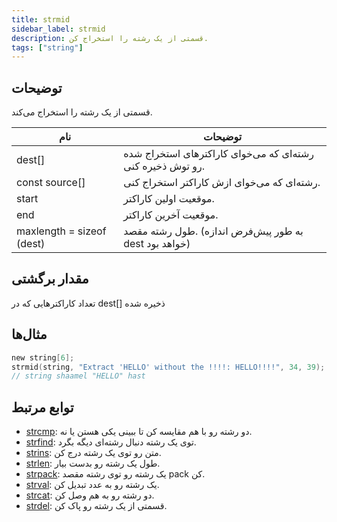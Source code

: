 ```yaml
---
title: strmid
sidebar_label: strmid
description: قسمتی از یک رشته را استخراج کن.
tags: ["string"]
---
```


<LowercaseNote />

## توضیحات

قسمتی از یک رشته را استخراج می‌کند.

| نام                       | توضیحات                                                              |
| ------------------------- | -------------------------------------------------------------------- |
| dest[]                    | رشته‌ای که می‌خوای کاراکترهای استخراج شده رو توش ذخیره کنی.           |
| const source[]            | رشته‌ای که می‌خوای ازش کاراکتر استخراج کنی.                           |
| start                     | موقعیت اولین کاراکتر.                                                |
| end                       | موقعیت آخرین کاراکتر.                                                 |
| maxlength = sizeof (dest) | طول رشته مقصد. (به طور پیش‌فرض اندازه dest خواهد بود)                |

## مقدار برگشتی

تعداد کاراکترهایی که در dest[] ذخیره شده

## مثال‌ها

```c
new string[6];
strmid(string, "Extract 'HELLO' without the !!!!: HELLO!!!!", 34, 39); // string contains "HELLO"
// string shaamel "HELLO" hast
```

## توابع مرتبط

- [strcmp](strcmp): دو رشته رو با هم مقایسه کن تا ببینی یکی هستن یا نه.
- [strfind](strfind): توی یک رشته دنبال رشته‌ای دیگه بگرد.
- [strins](strins): متن رو توی یک رشته درج کن.
- [strlen](strlen): طول یک رشته رو بدست بیار.
- [strpack](strpack): یک رشته رو توی رشته مقصد pack کن.
- [strval](strval): یک رشته رو به عدد تبدیل کن.
- [strcat](strcat): دو رشته رو به هم وصل کن.
- [strdel](strdel): قسمتی از یک رشته رو پاک کن.
